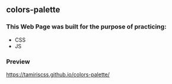 ## colors-palette
### This Web Page was built for the purpose of practicing:
 * CSS
 * JS
### Preview
https://tamiriscss.github.io/colors-palette/
